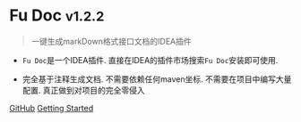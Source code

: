 
# Fu Doc <small> v1.2.2 </small>


> 一键生成markDown格式接口文档的IDEA插件

* `Fu Doc`是一个IDEA插件. 直接在IDEA的插件市场搜索`Fu Doc`安装即可使用. 

* 完全基于注释生成文档. 不需要依赖任何maven坐标. 不需要在项目中编写大量配置. 真正做到对项目的完全零侵入


[GitHub](https://github.com/wangdingfu/fu-api-doc-plugin)
[Getting Started](#FuDoc)

